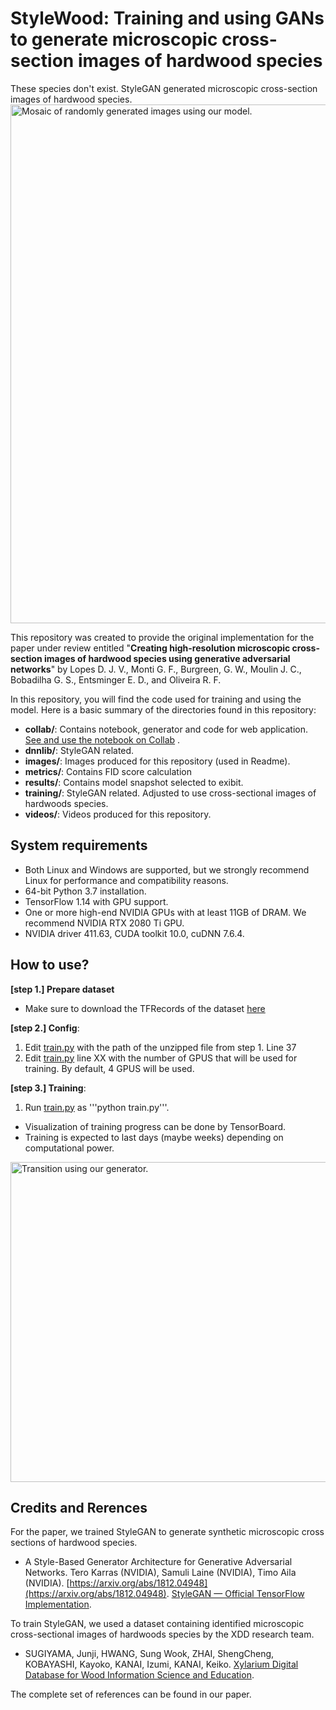 # StyleWood: Training and using GANs to generate microscopic cross-section images of hardwood species

These species don't exist. StyleGAN generated microscopic cross-section images of hardwood species. 
<img src="https://github.com/LignumResearch/stylewood-model-usage/blob/main/images/mosaic.png?raw=true" alt="Mosaic of randomly generated images using our model." width="830"/>


This repository was created to provide the original implementation for the paper under review entitled "**Creating high-resolution microscopic cross-section images of hardwood species using generative adversarial networks**" by Lopes D. J. V., Monti G. F., Burgreen, G. W., Moulin J. C., Bobadilha G. S., Entsminger E. D., and Oliveira R. F.



In this repository, you will find the code used for training and using the model. Here is a basic summary of the directories found in this repository:

- **collab/**: Contains notebook, generator and code for web application. [See and use the notebook on Collab](https://colab.research.google.com/drive/1U0NU7CLlW3gTYVzwlYEgANfd8Uh7vFkc?usp=sharing) .
- **dnnlib/**: StyleGAN related.
- **images/**: Images produced for this repository (used in Readme).
- **metrics/**: Contains FID score calculation
- **results/**: Contains model snapshot selected to exibit.
- **training/**: StyleGAN related. Adjusted to use cross-sectional images of hardwoods species.
- **videos/**: Videos produced for this repository.

## System requirements

* Both Linux and Windows are supported, but we strongly recommend Linux for performance and compatibility reasons.
* 64-bit Python 3.7 installation.
* TensorFlow 1.14 with GPU support.
* One or more high-end NVIDIA GPUs with at least 11GB of DRAM. We recommend NVIDIA RTX 2080 Ti GPU.
* NVIDIA driver 411.63, CUDA toolkit 10.0, cuDNN 7.6.4.

## How to use?
__[step 1.] Prepare dataset__ 

* Make sure to download the TFRecords of the dataset [here](https://drive.google.com/file/d/1uYK-whQluEXNoqvnAp-Se9tdxi_4XNfj/view?usp=sharing)

__[step 2.] Config__:

1. Edit [train.py](./train.py) with the path of the unzipped file from step 1. Line 37
2. Edit [train.py](./train.py) line XX with the number of GPUS that will be used for training. By default, 4 GPUS will be used. 

__[step 3.] Training__:

1. Run [train.py](./train.py) as '''python train.py'''. 

* Visualization of training progress can be done by TensorBoard. 
* Training is expected to last days (maybe weeks) depending on computational power. 

<img src="https://github.com/LignumResearch/stylewood-model-usage/blob/main/images/transition.gif?raw=true" alt="Transition using our generator." width="512">

## Credits and Rerences
For the paper, we trained StyleGAN to generate synthetic microscopic cross sections of hardwood species. 

- A Style-Based Generator Architecture for Generative Adversarial Networks. Tero Karras (NVIDIA), Samuli Laine (NVIDIA), Timo Aila (NVIDIA). [https://arxiv.org/abs/1812.04948](https://arxiv.org/abs/1812.04948). [StyleGAN — Official TensorFlow Implementation](https://github.com/NVlabs/stylegan).

To train StyleGAN, we used a dataset containing identified microscopic cross-sectional images of hardwoods species by the XDD research team.

- SUGIYAMA, Junji, HWANG, Sung Wook, ZHAI, ShengCheng, KOBAYASHI, Kayoko, KANAI, Izumi, KANAI, Keiko. [Xylarium Digital Database for Wood Information Science and Education](http://hdl.handle.net/2433/250016).

The complete set of references can be found in our paper. 
